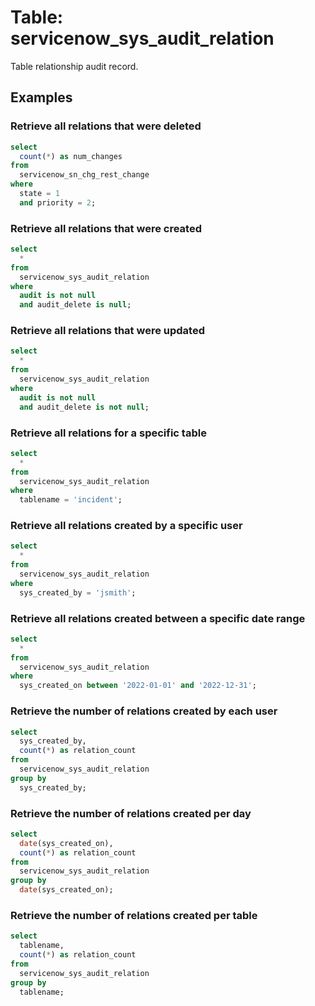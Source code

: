 # Table: servicenow_sys_audit_relation

Table relationship audit record.

## Examples

### Retrieve all relations that were deleted

```sql
select
  count(*) as num_changes 
from
  servicenow_sn_chg_rest_change 
where
  state = 1 
  and priority = 2;
```

### Retrieve all relations that were created

```sql
select
  * 
from
  servicenow_sys_audit_relation 
where
  audit is not null 
  and audit_delete is null;
```

### Retrieve all relations that were updated

```sql
select
  * 
from
  servicenow_sys_audit_relation 
where
  audit is not null 
  and audit_delete is not null;
```

### Retrieve all relations for a specific table

```sql
select
  * 
from
  servicenow_sys_audit_relation 
where
  tablename = 'incident';
```

### Retrieve all relations created by a specific user

```sql
select
  * 
from
  servicenow_sys_audit_relation 
where
  sys_created_by = 'jsmith';
```

### Retrieve all relations created between a specific date range

```sql
select
  * 
from
  servicenow_sys_audit_relation 
where
  sys_created_on between '2022-01-01' and '2022-12-31';
```

### Retrieve the number of relations created by each user

```sql
select
  sys_created_by,
  count(*) as relation_count 
from
  servicenow_sys_audit_relation 
group by
  sys_created_by;
```

### Retrieve the number of relations created per day

```sql
select
  date(sys_created_on),
  count(*) as relation_count 
from
  servicenow_sys_audit_relation 
group by
  date(sys_created_on);
```

### Retrieve the number of relations created per table

```sql
select
  tablename,
  count(*) as relation_count 
from
  servicenow_sys_audit_relation 
group by
  tablename;
```
